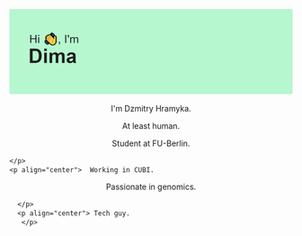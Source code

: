 <p align="center">
 
</p align="center">
<img src="https://github.com/gromdimon/gromdimon/blob/main/header.png" />

<p align="center">
 </p> 
 <p align="center">   I'm Dzmitry Hramyka.

  </p> 
  <p align="center">  At least human.

   </p> 
   <p align="center">  Student at FU-Berlin.

    </p> 
    <p align="center">  Working in CUBI.

 </p> 
     <p align="center">  Passionate in genomics.

      </p> 
      <p align="center"> Tech guy.
       </p> 
